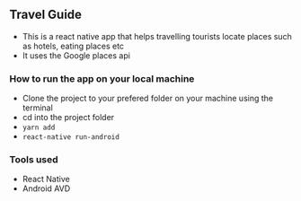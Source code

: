 
## Travel Guide

- This is a react native app that helps travelling tourists locate places such as hotels, eating places etc
- It uses the Google places api

### How to run the app on your local machine
- Clone the project to your prefered folder on your machine using the terminal
- cd into the project folder
- ``` yarn add ```
- ``` react-native run-android ```

### Tools used 
- React Native
- Android AVD 
